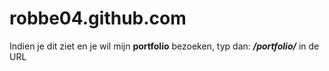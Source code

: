 # robbe04.github.com
Indien je dit ziet en je wil mijn **portfolio** bezoeken, typ dan: **_/portfolio/_** in de URL
 
